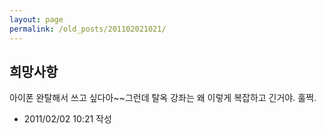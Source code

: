 ```yaml
---
layout: page
permalink: /old_posts/201102021021/
---
```


## 희망사항

아이폰 완탈해서 쓰고 싶다아~~그런데 탈옥 강좌는 왜 이렇게 복잡하고 긴거야. 훌쩍.



- 2011/02/02 10:21 작성